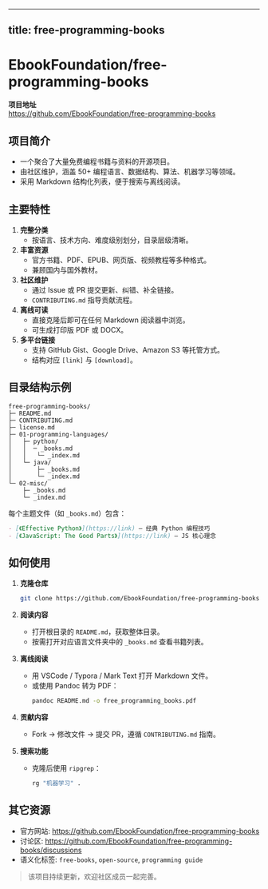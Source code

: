 
---
title: free-programming-books
---

# EbookFoundation/free-programming-books

**项目地址**  
<https://github.com/EbookFoundation/free-programming-books>

## 项目简介
- 一个聚合了大量免费编程书籍与资料的开源项目。  
- 由社区维护，涵盖 50+ 编程语言、数据结构、算法、机器学习等领域。  
- 采用 Markdown 结构化列表，便于搜索与离线阅读。

## 主要特性
1. **完整分类**  
   - 按语言、技术方向、难度级别划分，目录层级清晰。  
2. **丰富资源**  
   - 官方书籍、PDF、EPUB、网页版、视频教程等多种格式。  
   - 兼顾国内与国外教材。  
3. **社区维护**  
   - 通过 Issue 或 PR 提交更新、纠错、补全链接。  
   - `CONTRIBUTING.md` 指导贡献流程。  
4. **离线可读**  
   - 直接克隆后即可在任何 Markdown 阅读器中浏览。  
   - 可生成打印版 PDF 或 DOCX。  
5. **多平台链接**  
   - 支持 GitHub Gist、Google Drive、Amazon S3 等托管方式。  
   - 结构对应 `[link]` 与 `[download]`。

## 目录结构示例
```
free-programming-books/
├─ README.md
├─ CONTRIBUTING.md
├─ license.md
├─ 01-programming-languages/
│   ├─ python/
│   │  ─ _books.md
│   │   └─ _index.md
│   └─ java/
│       ├─ _books.md
│       └─ _index.md
└─ 02-misc/
    ├─ _books.md
    └─ _index.md
```

每个主题文件（如 `_books.md`）包含：
```markdown
- [《Effective Python》](https://link) – 经典 Python 编程技巧  
- [《JavaScript: The Good Parts》](https://link) – JS 核心理念
```

## 如何使用
1. **克隆仓库**  
   ```bash
   git clone https://github.com/EbookFoundation/free-programming-books.git
   ```

2. **阅读内容**  
   - 打开根目录的 `README.md`，获取整体目录。  
   - 按需打开对应语言文件夹中的 `_books.md` 查看书籍列表。

3. **离线阅读**  
   - 用 VSCode / Typora / Mark Text 打开 Markdown 文件。  
   - 或使用 Pandoc 转为 PDF：  
     ```bash
     pandoc README.md -o free_programming_books.pdf
     ```

4. **贡献内容**  
   - Fork → 修改文件 → 提交 PR，遵循 `CONTRIBUTING.md` 指南。  

5. **搜索功能**  
   - 克隆后使用 `ripgrep`：  
     ```bash
     rg "机器学习" .
     ```

## 其它资源
- 官方网站: <https://github.com/EbookFoundation/free-programming-books>  
- 讨论区: <https://github.com/EbookFoundation/free-programming-books/discussions>  
- 语义化标签: `free-books`, `open-source`, `programming guide`

> 该项目持续更新，欢迎社区成员一起完善。